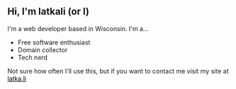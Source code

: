 ## Hi, I'm latkali (or l)
I'm a web developer based in Wisconsin. I'm a...
- Free software enthusiast
- Domain collector
- Tech nerd

Not sure how often I'll use this, but if you want to contact me visit my site at <a href="https://latka.li" style="color: black;">latka.li</a>

<!--
**latkali/latkali** is a ✨ _special_ ✨ repository because its `README.md` (this file) appears on your GitHub profile.

Here are some ideas to get you started:

- 🔭 I’m currently working on ...
- 🌱 I’m currently learning ...
- 👯 I’m looking to collaborate on ...
- 🤔 I’m looking for help with ...
- 💬 Ask me about ...
- 📫 How to reach me: ...
- 😄 Pronouns: ...
- ⚡ Fun fact: ...
-->
